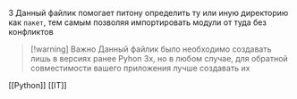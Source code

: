 3
Данный файлик помогает питону определить ту или иную директорию как `пакет`, тем самым позволяя импортировать модули от туда без конфликтов

>[!warning] Важно
>Данный файлик было необходимо создавать лишь в версиях ранее Pyhon 3x, но в любом случае, для обратной совместимости вашего приложения лучше создавать их

[[Python]] [[IT]]

